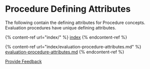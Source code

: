 # Procedure Defining Attributes

The following contain the defining attributes for Procedure concepts. Evaluation procedures have unique defining attributes.

{% content-ref url="index/" %}
[index](index/)
{% endcontent-ref %}

{% content-ref url="index/evaluation-procedure-attributes.md" %}
[evaluation-procedure-attributes.md](index/evaluation-procedure-attributes.md)
{% endcontent-ref %}

<a href="https://docs.google.com/forms/d/e/1FAIpQLScTmbZIf0UEQwYDkY27EEWBkaiYkHSbR0_9DmFrMLXoQLyL7Q/viewform?usp=pp_url&#x26;entry.1767247133=SCT+Editorial+Guide&#x26;entry.670899847=Procedure%20Defining%20Attributes" class="button primary">Provide Feedback</a>

